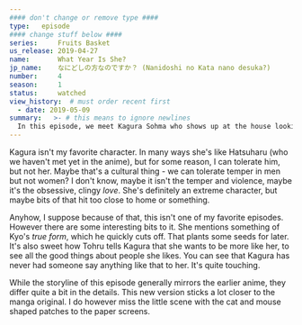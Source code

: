 ```yaml
---
#### don't change or remove type ####
type:   episode
#### change stuff below ####
series:     Fruits Basket
us_release: 2019-04-27 
name:       What Year Is She?
jp_name:    なにどしの方なのですか？ (Nanidoshi no Kata nano desuka?)
number:     4
season:     1
status:     watched
view_history:  # must order recent first
  - date: 2019-05-09 
summary:   >- # this means to ignore newlines
  In this episode, we meet Kagura Sohma who shows up at the house looking for Kyo. At first she seems quiet and shy, but then all her emotions burst out as she pummels him. She says that she's Kyo's fiancee, but Kyo doesn't go along saying that was under threatening cirumstances when they were kids. To prove her love Kagura insists on cooking dinner, but her feast is ruined when Kyo refuses to join and Kagura loses her temper, ruining more of Sigure's house. Kagura goes the the store to get more food, leaving her purse/money behind, but Tohru follows and buys the groceries. They talk on the way back and cook hamburgers together. While Kagura still sees her as a rival, they become friends. 
---
```


Kagura isn't my favorite character. In many ways she's like Hatsuharu (who we haven't met yet in the anime), but for some reason, I can tolerate him, but not her. Maybe that's a cultural thing - we can tolerate temper in men but not women? I don't know, maybe it isn't the temper and violence, maybe it's the obsessive, clingy *love*. She's definitely an extreme character, but maybe bits of that hit too close to home or something. 

Anyhow, I suppose because of that, this isn't one of my favorite episodes. However there are some interesting bits to it. She mentions something of Kyo's *true form*, which he quickly cuts off. That plants some seeds for later. It's also sweet how Tohru tells Kagura that she wants to be more like her, to see all the good things about people she likes. You can see that Kagura has never had someone say anything like that to her. It's quite touching.

While the storyline of this episode generally mirrors the earlier anime, they differ quite a bit in the details. This new version sticks a lot closer to the manga original. I do however miss the little scene with the cat and mouse shaped patches to the paper screens. 